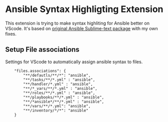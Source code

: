 # Ansible Syntax Highligting Extension

This extension is trying to make syntax highliting for Ansible better on VScode. 
It's based on [original Ansible Sublime-text package](https://github.com/clifford-github/sublime-ansible) with my own fixes.

## Setup File associations

Settings for VScode to automatically assign ansible syntax to files.

```
    "files.associations": {
        "**/defautls/**/*": "ansible",
        "**/tasks/**/*.yml" : "ansible",
        "**/handler/*.yml" : "ansible",
        "**/*_vars/**/*.yml" : "ansible",
        "**/roles/**/*.yml" : "ansible",
        "**/playbooks/**/*.yml" : "ansible",
        "**/*ansible*/**/*.yml" : "ansible",
        "**/vars/**/*.yml": "ansible",
        "**/inventory/*/*": "ansible"
    }
```
